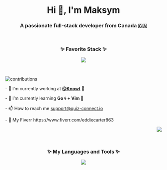 

<h1 align="center">Hi 👋, I'm Maksym </h1>
<h3 align="center">A passionate full-stack developer from Canada 🇨🇦</h3>
<br/>
<h3 align="center">
 ✨ Favorite Stack ✨
</h3>
    <p align="center"><img src="https://skillicons.dev/icons?i=postgresql,go,typescript,nextjs" /> </p>
</div>

<br/>

![contributions](https://user-images.githubusercontent.com/79988159/204438144-7b6f9a1a-e171-41be-8272-19d46b101221.svg)



 <p> - 🔭 I’m currently working at <a href="https://knowt.io"><b>@Knowt</b></a> 📝 </p> 

 <p> - 🌱 I’m currently learning <b> Go 🌀 + Vim 🖖 </b> </p>
<p> - 📫 How to reach me <a href="mailto:support@quiz-connect.io">support@quiz-connect.io</a> </p>

<p> - 🤝 My Fiverr https://www.fiverr.com/eddiecarter863 </p>

 <p align="right">
    <img src="https://github-readme-stats.vercel.app/api?username=John8790909&count_private=true&show_icons=true&theme=tokyonight" />
</p>


<div>
 
 <br/>
<p align="center">
<h3 align="center">✨ My Languages and Tools ✨ </h3>
    <p align="center"><img src="https://skillicons.dev/icons?i=nextjs,redis,postgresql,prisma,mongodb,firebase,bevy,docker,kubernetes,go,rust,typescript,javascript,python,graphql&perline=15" /> </p>
</p>
